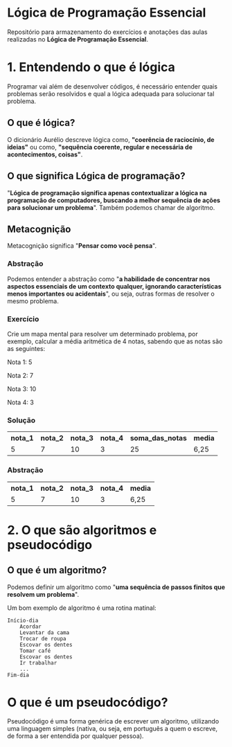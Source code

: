 # Lógica de Programação Essencial
Repositório para armazenamento do exercícios e anotações das aulas realizadas no **Lógica de Programação Essencial**.

# 1. Entendendo o que é lógica
Programar vai além de desenvolver códigos, é necessário entender quais problemas serão resolvidos e qual a lógica adequada para solucionar tal problema.

## O que é lógica?
O dicionário Aurélio descreve lógica como, **"coerência de raciocínio, de ideias"** ou como, **"sequência coerente, regular e necessária de acontecimentos, coisas"**.

## O que significa Lógica de programação?
"**Lógica de programação significa apenas contextualizar a lógica na programação de computadores, buscando a melhor sequência de ações para solucionar um problema**". Também podemos chamar de algoritmo.

## Metacognição
Metacognição significa "**Pensar como você pensa**".

### Abstração
Podemos entender a abstração como "**a habilidade de concentrar nos aspectos essenciais de um contexto qualquer, ignorando características menos importantes ou acidentais**", ou seja, outras formas de resolver o mesmo problema.

### Exercício
Crie um mapa mental para resolver um determinado problema, por exemplo, calcular a média aritmética de 4 notas, sabendo que as notas são as seguintes:

Nota 1: 5

Nota 2: 7

Nota 3: 10

Nota 4: 3

### Solução
<table>
    <tr>
        <th>nota_1</th>
        <th>nota_2</th>
        <th>nota_3</th>
        <th>nota_4</th>
        <th>soma_das_notas</th>
        <th>media</th>
    </tr>
    <tr>
        <td>5</td>
        <td>7</td>
        <td>10</td>
        <td>3</td>
        <td>25</td>
        <td>6,25</td>
    </tr>
</table>

### Abstração
<table>
    <tr>
        <th>nota_1</th>
        <th>nota_2</th>
        <th>nota_3</th>
        <th>nota_4</th>
        <th>media</th>
    </tr>
    <tr>
        <td>5</td>
        <td>7</td>
        <td>10</td>
        <td>3</td>
        <td>6,25</td>
    </tr>
</table>

# 2. O que são algoritmos e pseudocódigo

## O que é um algoritmo?
Podemos definir um algoritmo como "**uma sequência de passos finitos que resolvem um problema**".

Um bom exemplo de algoritmo é uma rotina matinal:

    Início-dia
        Acordar
        Levantar da cama
        Trocar de roupa
        Escovar os dentes
        Tomar café
        Escovar os dentes
        Ir trabalhar
        ...
    Fim-dia

# O que é um pseudocódigo?

Pseudocódigo é uma forma genérica de escrever um algoritmo, utilizando uma linguagem simples (nativa, ou seja, em português a quem o escreve, de forma a ser entendida por qualquer pessoa).
